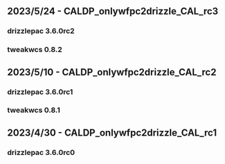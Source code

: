 ## 2023/5/24 - CALDP_onlywfpc2drizzle_CAL_rc3
### drizzlepac 3.6.0rc2
### tweakwcs 0.8.2

## 2023/5/10 - CALDP_onlywfpc2drizzle_CAL_rc2
### drizzlepac 3.6.0rc1
### tweakwcs 0.8.1

## 2023/4/30 - CALDP_onlywfpc2drizzle_CAL_rc1
### drizzlepac 3.6.0rc0

